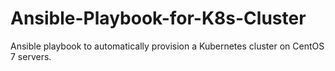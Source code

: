 # Ansible-Playbook-for-K8s-Cluster

Ansible playbook to automatically provision a Kubernetes cluster on CentOS 7 servers.
